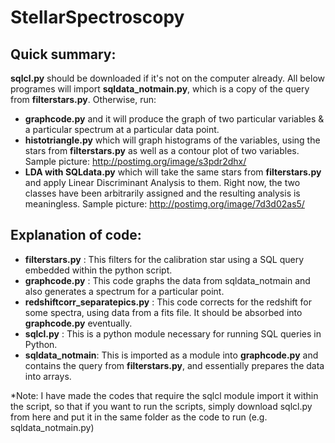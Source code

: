 StellarSpectroscopy
===================

Quick summary:
-------------
**sqlcl.py** should be downloaded if it's not on the computer already. All below programes will import **sqldata_notmain.py**, which is a copy of the query from **filterstars.py**.
Otherwise, run:
* **graphcode.py** and it will produce the graph of two particular variables & a particular spectrum at a particular data point.
* **histotriangle.py** which will graph histograms of the variables, using the stars from **filterstars.py** as well as a contour plot of two variables. Sample picture: http://postimg.org/image/s3pdr2dhx/
* **LDA with SQLdata.py** which will take the same stars from **filterstars.py** and apply Linear Discriminant Analysis to them. Right now, the two classes have been arbitrarily assigned and the resulting analysis is meaningless. Sample picture: http://postimg.org/image/7d3d02as5/

Explanation of code:
-------------------
* **filterstars.py** : This filters for the calibration star using a SQL query embedded within the python script.
* **graphcode.py** : This code graphs the data from sqldata_notmain and also generates a spectrum for a particular point.
* **redshiftcorr_separatepics.py** : This code corrects for the redshift for some spectra, using data from a fits file. It should be absorbed into **graphcode.py** eventually.
* **sqlcl.py** : This is a python module necessary for running SQL queries in Python.
* **sqldata_notmain**: This is imported as a module into **graphcode.py** and contains the query from **filterstars.py**, and essentially prepares the data into arrays.

*Note: I have made the codes that require the sqlcl module import it within the script, so that if you want to run the scripts, simply download sqlcl.py from here and put it in the same folder as the code to run (e.g. sqldata_notmain.py)

